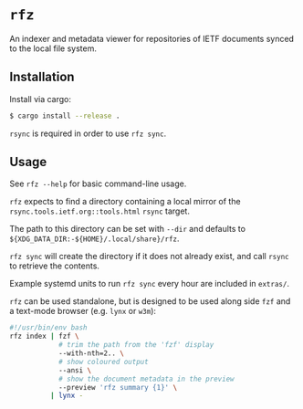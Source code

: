 # `rfz`

An indexer and metadata viewer for repositories of IETF documents synced to the
local file system.

## Installation

Install via cargo:

```bash
$ cargo install --release .
```

`rsync` is required in order to use `rfz sync`.

## Usage

See `rfz --help` for basic command-line usage.

`rfz` expects to find a directory containing a local mirror of the
`rsync.tools.ietf.org::tools.html` `rsync` target.

The path to this directory can be set with `--dir` and defaults to
`${XDG_DATA_DIR:-${HOME}/.local/share}/rfz`.

`rfz sync` will create the directory if it does not already exist, and call
`rsync` to retrieve the contents.

Example systemd units to run `rfz sync` every hour are included in `extras/`.

`rfz` can be used standalone, but is designed to be used along side `fzf` and a
text-mode browser (e.g. `lynx` or `w3m`):

```bash
#!/usr/bin/env bash
rfz index | fzf \
            # trim the path from the 'fzf' display
            --with-nth=2.. \
            # show coloured output
            --ansi \
            # show the document metadata in the preview
            --preview 'rfz summary {1}' \
          | lynx -
```
